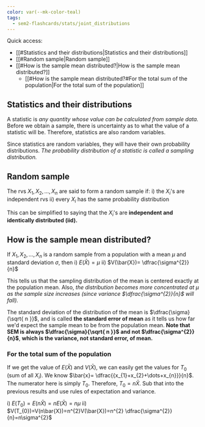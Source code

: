```yaml
---
color: var(--mk-color-teal)
tags:
  - sem2-flashcards/stats/joint_distributions
---
```

Quick access:
- [[#Statistics and their distributions|Statistics and their distributions]]
- [[#Random sample|Random sample]]
- [[#How is the sample mean distributed?|How is the sample mean distributed?]]
	- [[#How is the sample mean distributed?#For the total sum of the population|For the total sum of the population]]

## Statistics and their distributions
A statistic is *any quantity whose value can be calculated from sample data.* Before we obtain a sample, there is uncertainty as to what the value of a statistic will be. Therefore, statistics are also random variables. 

Since statistics are random variables, they will have their own probability distributions. *The probability distribution of a statistic is called a sampling distribution.*

## Random sample
The rvs $X_{1}, X_{2},\dots,X_{n}$ are said to form a random sample if:
i) the $X_{i}$'s are independent rvs
ii) every $X_{i}$ has the same probability distribution

This can be simplified to saying that the $X_{i}$'s are **independent and identically distributed (iid).** 

## How is the sample mean distributed?
If $X_{1},X_{2},\dots,X_{n}$ is a random sample from a population with a mean $\mu$ and standard deviation $\sigma$, then
i) $E(\bar{X})=\mu$
ii) $V(\bar{X})= \dfrac{\sigma^{2}}{n}$

This tells us that the sampling distribution of the mean is centered exactly at the population mean. Also, *the distribution becomes more concentrated at $\mu$ as the sample size increases (since variance $\dfrac{\sigma^{2}}{n}$ will fall).* 

The standard deviation of the distribution of the mean is $\dfrac{\sigma}{\sqrt{ n }}$, and is called **the standard error of mean** as it tells us how far we'd expect the sample mean to be from the population mean. **Note that SEM is always $\dfrac{\sigma}{\sqrt{ n }}$ and not $\dfrac{\sigma^{2}}{n}$**, **which is the variance, not standard error, of mean.** 

### For the total sum of the population
If we get the value of $E(\bar{X})$ and $V(\bar{X})$, we can easily get the values for $T_{0}$ (sum of all $X_{i}$). We know $\bar{x}= \dfrac{{x_{1}+x_{2}+\dots+x_{n}}}{n}$. The numerator here is simply $T_{0}$. Therefore, $T_{0}=n\bar{X}$. Sub that into the previous results and use rules of expectation and variance. 

i) $E(T_{0})=E(n\bar{X})=nE(\bar{X})=n\mu$
ii) $V(T_{0})=V(n\bar{X})=n^{2}V(\bar{X})=n^{2} \dfrac{\sigma^{2}}{n}=n\sigma^{2}$

